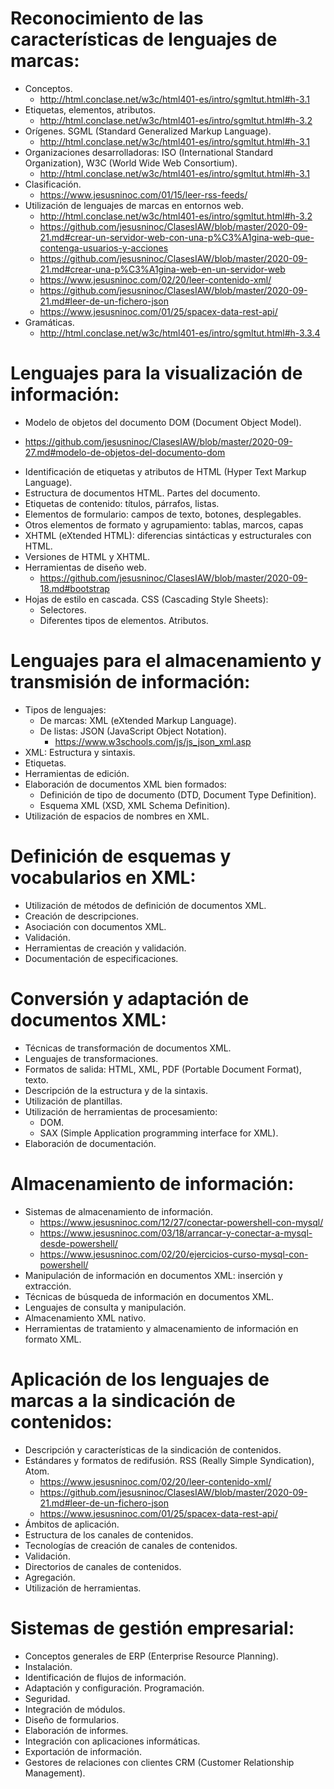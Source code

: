 # Reconocimiento de las características de lenguajes de marcas:
- Conceptos.
  * http://html.conclase.net/w3c/html401-es/intro/sgmltut.html#h-3.1
- Etiquetas, elementos, atributos.
  * http://html.conclase.net/w3c/html401-es/intro/sgmltut.html#h-3.2
- Orígenes. SGML (Standard Generalized Markup Language).
  * http://html.conclase.net/w3c/html401-es/intro/sgmltut.html#h-3.1
- Organizaciones desarrolladoras: ISO (International Standard Organization), W3C (World Wide Web Consortium).
  * http://html.conclase.net/w3c/html401-es/intro/sgmltut.html#h-3.1
- Clasificación.
  * https://www.jesusninoc.com/01/15/leer-rss-feeds/
- Utilización de lenguajes de marcas en entornos web.
  * http://html.conclase.net/w3c/html401-es/intro/sgmltut.html#h-3.2
  * https://github.com/jesusninoc/ClasesIAW/blob/master/2020-09-21.md#crear-un-servidor-web-con-una-p%C3%A1gina-web-que-contenga-usuarios-y-acciones
  * https://github.com/jesusninoc/ClasesIAW/blob/master/2020-09-21.md#crear-una-p%C3%A1gina-web-en-un-servidor-web
  * https://www.jesusninoc.com/02/20/leer-contenido-xml/
  * https://github.com/jesusninoc/ClasesIAW/blob/master/2020-09-21.md#leer-de-un-fichero-json
  * https://www.jesusninoc.com/01/25/spacex-data-rest-api/
- Gramáticas.
  * http://html.conclase.net/w3c/html401-es/intro/sgmltut.html#h-3.3.4

# Lenguajes para la visualización de información:
- Modelo de objetos del documento DOM (Document Object Model).
 * https://github.com/jesusninoc/ClasesIAW/blob/master/2020-09-27.md#modelo-de-objetos-del-documento-dom
- Identificación de etiquetas y atributos de HTML (Hyper Text Markup Language).
- Estructura de documentos HTML. Partes del documento.
- Etiquetas de contenido: títulos, párrafos, listas.
- Elementos de formulario: campos de texto, botones, desplegables.
- Otros elementos de formato y agrupamiento: tablas, marcos, capas
- XHTML (eXtended HTML): diferencias sintácticas y estructurales con HTML.
- Versiones de HTML y XHTML.
- Herramientas de diseño web.
  * https://github.com/jesusninoc/ClasesIAW/blob/master/2020-09-18.md#bootstrap
- Hojas de estilo en cascada. CSS (Cascading Style Sheets):
  - Selectores.
  - Diferentes tipos de elementos. Atributos.
  
# Lenguajes para el almacenamiento y transmisión de información:
- Tipos de lenguajes:
  - De marcas: XML (eXtended Markup Language).
  - De listas: JSON (JavaScript Object Notation).
    * https://www.w3schools.com/js/js_json_xml.asp
- XML: Estructura y sintaxis.
- Etiquetas.
- Herramientas de edición.
- Elaboración de documentos XML bien formados:
  - Definición de tipo de documento (DTD, Document Type Definition).
  - Esquema XML (XSD, XML Schema Definition).
- Utilización de espacios de nombres en XML.

# Definición de esquemas y vocabularios en XML:
- Utilización de métodos de definición de documentos XML.
- Creación de descripciones.
- Asociación con documentos XML.
- Validación.
- Herramientas de creación y validación.
- Documentación de especificaciones.

# Conversión y adaptación de documentos XML:
- Técnicas de transformación de documentos XML.
- Lenguajes de transformaciones.
- Formatos de salida: HTML, XML, PDF (Portable Document Format), texto.
- Descripción de la estructura y de la sintaxis.
- Utilización de plantillas.
- Utilización de herramientas de procesamiento:
  - DOM.
  - SAX (Simple Application programming interface for XML).
- Elaboración de documentación.

# Almacenamiento de información:
- Sistemas de almacenamiento de información.
  * https://www.jesusninoc.com/12/27/conectar-powershell-con-mysql/
  * https://www.jesusninoc.com/03/18/arrancar-y-conectar-a-mysql-desde-powershell/
  * https://www.jesusninoc.com/02/20/ejercicios-curso-mysql-con-powershell/
- Manipulación de información en documentos XML: inserción y extracción.
- Técnicas de búsqueda de información en documentos XML.
- Lenguajes de consulta y manipulación.
- Almacenamiento XML nativo.
- Herramientas de tratamiento y almacenamiento de información en formato XML.

# Aplicación de los lenguajes de marcas a la sindicación de contenidos:
- Descripción y características de la sindicación de contenidos.
- Estándares y formatos de redifusión. RSS (Really Simple Syndication), Atom.
  * https://www.jesusninoc.com/02/20/leer-contenido-xml/
  * https://github.com/jesusninoc/ClasesIAW/blob/master/2020-09-21.md#leer-de-un-fichero-json
  * https://www.jesusninoc.com/01/25/spacex-data-rest-api/
- Ámbitos de aplicación.
- Estructura de los canales de contenidos.
- Tecnologías de creación de canales de contenidos.
- Validación.
- Directorios de canales de contenidos.
- Agregación.
- Utilización de herramientas.

# Sistemas de gestión empresarial:
- Conceptos generales de ERP (Enterprise Resource Planning).
- Instalación.
- Identificación de flujos de información.
- Adaptación y configuración. Programación.
- Seguridad.
- Integración de módulos.
- Diseño de formularios.
- Elaboración de informes.
- Integración con aplicaciones informáticas.
- Exportación de información.
- Gestores de relaciones con clientes CRM (Customer Relationship Management).
